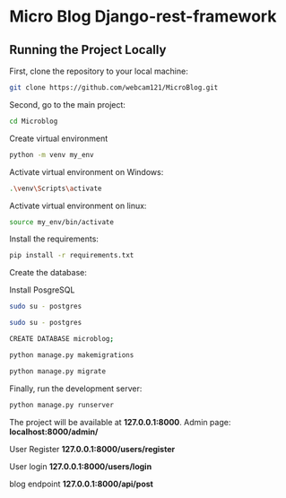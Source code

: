 # Micro Blog Django-rest-framework

## Running the Project Locally

First, clone the repository to your local machine:

```bash
git clone https://github.com/webcam121/MicroBlog.git
```

Second, go to the main project:

```bash
cd Microblog
```

Create virtual environment

```bash
python -m venv my_env
```
Activate virtual environment on Windows:
```bash
.\venv\Scripts\activate
```
Activate virtual environment on linux:
```bash
source my_env/bin/activate
```


Install the requirements:

```bash
pip install -r requirements.txt
```

Create the database:

Install PosgreSQL

```bash
sudo su - postgres
```

```bash
sudo su - postgres
```

```bash
CREATE DATABASE microblog;
```
```bash
python manage.py makemigrations
```
```bash
python manage.py migrate
```

Finally, run the development server:

```bash
python manage.py runserver
```

The project will be available at **127.0.0.1:8000**.
Admin page: **localhost:8000/admin/**

User Register **127.0.0.1:8000/users/register**

User login **127.0.0.1:8000/users/login**

blog endpoint **127.0.0.1:8000/api/post**
